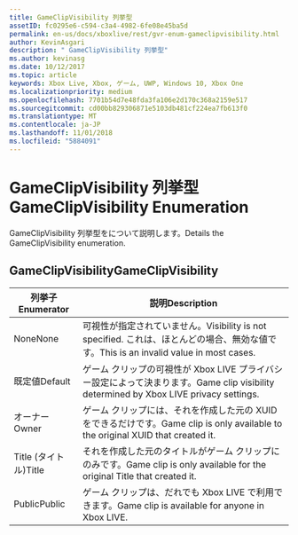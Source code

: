 ```yaml
---
title: GameClipVisibility 列挙型
assetID: fc0295e6-c594-c3a4-4982-6fe08e45ba5d
permalink: en-us/docs/xboxlive/rest/gvr-enum-gameclipvisibility.html
author: KevinAsgari
description: " GameClipVisibility 列挙型"
ms.author: kevinasg
ms.date: 10/12/2017
ms.topic: article
keywords: Xbox Live, Xbox, ゲーム, UWP, Windows 10, Xbox One
ms.localizationpriority: medium
ms.openlocfilehash: 7701b54d7e48fda3fa106e2d170c368a2159e517
ms.sourcegitcommit: cd00bb829306871e5103db481cf224ea7fb613f0
ms.translationtype: MT
ms.contentlocale: ja-JP
ms.lasthandoff: 11/01/2018
ms.locfileid: "5884091"
---
```

# <a name="gameclipvisibility-enumeration"></a><span data-ttu-id="dd66d-104">GameClipVisibility 列挙型</span><span class="sxs-lookup"><span data-stu-id="dd66d-104">GameClipVisibility Enumeration</span></span>
<span data-ttu-id="dd66d-105">GameClipVisibility 列挙型をについて説明します。</span><span class="sxs-lookup"><span data-stu-id="dd66d-105">Details the GameClipVisibility enumeration.</span></span> 
<a id="ID4ER"></a>

 
## <a name="gameclipvisibility"></a><span data-ttu-id="dd66d-106">GameClipVisibility</span><span class="sxs-lookup"><span data-stu-id="dd66d-106">GameClipVisibility</span></span>
 
| <b><span data-ttu-id="dd66d-107">列挙子</span><span class="sxs-lookup"><span data-stu-id="dd66d-107">Enumerator</span></span></b>| <b><span data-ttu-id="dd66d-108">説明</span><span class="sxs-lookup"><span data-stu-id="dd66d-108">Description</span></span></b>| 
| --- | --- | 
| <span data-ttu-id="dd66d-109">None</span><span class="sxs-lookup"><span data-stu-id="dd66d-109">None</span></span>| <span data-ttu-id="dd66d-110">可視性が指定されていません。</span><span class="sxs-lookup"><span data-stu-id="dd66d-110">Visibility is not specified.</span></span> <span data-ttu-id="dd66d-111">これは、ほとんどの場合、無効な値です。</span><span class="sxs-lookup"><span data-stu-id="dd66d-111">This is an invalid value in most cases.</span></span>| 
| <span data-ttu-id="dd66d-112">既定値</span><span class="sxs-lookup"><span data-stu-id="dd66d-112">Default</span></span>| <span data-ttu-id="dd66d-113">ゲーム クリップの可視性が Xbox LIVE プライバシー設定によって決まります。</span><span class="sxs-lookup"><span data-stu-id="dd66d-113">Game clip visibility determined by Xbox LIVE privacy settings.</span></span>| 
| <span data-ttu-id="dd66d-114">オーナー</span><span class="sxs-lookup"><span data-stu-id="dd66d-114">Owner</span></span>| <span data-ttu-id="dd66d-115">ゲーム クリップには、それを作成した元の XUID をできるだけです。</span><span class="sxs-lookup"><span data-stu-id="dd66d-115">Game clip is only available to the original XUID that created it.</span></span>| 
| <span data-ttu-id="dd66d-116">Title (タイトル)</span><span class="sxs-lookup"><span data-stu-id="dd66d-116">Title</span></span>| <span data-ttu-id="dd66d-117">それを作成した元のタイトルがゲーム クリップにのみです。</span><span class="sxs-lookup"><span data-stu-id="dd66d-117">Game clip is only available for the original Title that created it.</span></span>| 
| <span data-ttu-id="dd66d-118">Public</span><span class="sxs-lookup"><span data-stu-id="dd66d-118">Public</span></span>| <span data-ttu-id="dd66d-119">ゲーム クリップは、だれでも Xbox LIVE で利用できます。</span><span class="sxs-lookup"><span data-stu-id="dd66d-119">Game clip is available for anyone in Xbox LIVE.</span></span>| 
  
